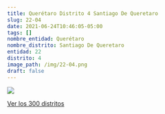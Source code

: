 ```yaml
---
title: Querétaro Distrito 4 Santiago De Queretaro
slug: 22-04
date: 2021-06-24T10:46:05-05:00
tags: []
nombre_entidad: Querétaro
nombre_distrito: Santiago De Queretaro
entidad: 22
distrito: 4
image_path: /img/22-04.png
draft: false
---
```


![](/img/22-04.png)

[Ver los 300 distritos](/docs/elecciones-2021)
